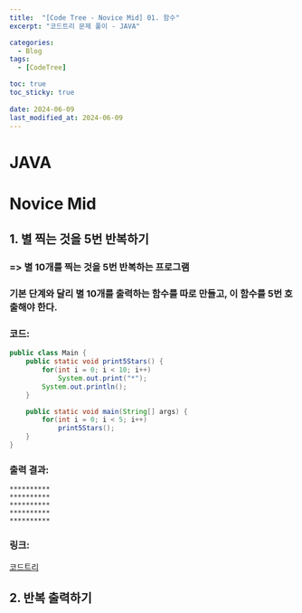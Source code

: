 ```yaml
---
title:  "[Code Tree - Novice Mid] 01. 함수"
excerpt: "코드트리 문제 풀이 - JAVA"

categories:
  - Blog
tags:
  - [CodeTree]

toc: true
toc_sticky: true
 
date: 2024-06-09
last_modified_at: 2024-06-09
---
```

# JAVA 

# Novice Mid
## 1. 별 찍는 것을 5번 반복하기
### => 별 10개를 찍는 것을 5번 반복하는 프로그램
### 기본 단계와 달리 별 10개를 출력하는 함수를 따로 만들고, 이 함수를 5번 호출해야 한다. 

### 코드: 
```java
public class Main {
    public static void print5Stars() {
        for(int i = 0; i < 10; i++)
            System.out.print("*");
        System.out.println();
    }

    public static void main(String[] args) {
        for(int i = 0; i < 5; i++)
            print5Stars(); 
    }
}
```

### 출력 결과: 
```
**********
**********
**********
**********
**********
```

### 링크: 
[코드트리](https://www.codetree.ai/missions/5/problems/repeat-shooting-the-stars-five-times?&utm_source=clipboard&utm_medium=text)


## 2. 반복 출력하기